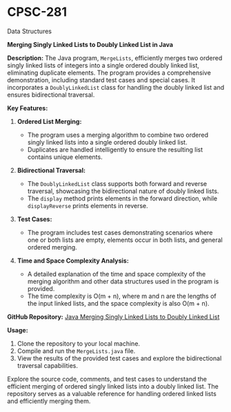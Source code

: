 # CPSC-281
Data Structures

**Merging Singly Linked Lists to Doubly Linked List in Java**

**Description:**
The Java program, `MergeLists`, efficiently merges two ordered singly linked lists of integers into a single ordered doubly linked list, eliminating duplicate elements. The program provides a comprehensive demonstration, including standard test cases and special cases. It incorporates a `DoublyLinkedList` class for handling the doubly linked list and ensures bidirectional traversal.

**Key Features:**

1. **Ordered List Merging:**
   - The program uses a merging algorithm to combine two ordered singly linked lists into a single ordered doubly linked list.
   - Duplicates are handled intelligently to ensure the resulting list contains unique elements.

2. **Bidirectional Traversal:**
   - The `DoublyLinkedList` class supports both forward and reverse traversal, showcasing the bidirectional nature of doubly linked lists.
   - The `display` method prints elements in the forward direction, while `displayReverse` prints elements in reverse.

3. **Test Cases:**
   - The program includes test cases demonstrating scenarios where one or both lists are empty, elements occur in both lists, and general ordered merging.

4. **Time and Space Complexity Analysis:**
   - A detailed explanation of the time and space complexity of the merging algorithm and other data structures used in the program is provided.
   - The time complexity is O(m + n), where m and n are the lengths of the input linked lists, and the space complexity is also O(m + n).

**GitHub Repository:**
[Java Merging Singly Linked Lists to Doubly Linked List](https://github.com/ZohaibRahim/CPSC-281/tree/Merging-2-Singly-Linked-List-into-a-Doubly-Linked-List)

**Usage:**
1. Clone the repository to your local machine.
2. Compile and run the `MergeLists.java` file.
3. View the results of the provided test cases and explore the bidirectional traversal capabilities.

Explore the source code, comments, and test cases to understand the efficient merging of ordered singly linked lists into a doubly linked list. The repository serves as a valuable reference for handling ordered linked lists and efficiently merging them.
